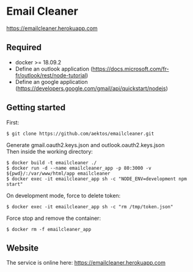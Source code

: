 # Email Cleaner

https://emailcleaner.herokuapp.com

## Required
* docker >= 18.09.2
* Define an outlook application (https://docs.microsoft.com/fr-fr/outlook/rest/node-tutorial)
* Define an google application (https://developers.google.com/gmail/api/quickstart/nodejs)

## Getting started

First:

    $ git clone https://github.com/aektos/emailcleaner.git
    
Generate gmail.oauth2.keys.json and outlook.oauth2.keys.json \
Then inside the working directory:

    $ docker build -t emailcleaner ./
    $ docker run -d --name emailcleaner_app -p 80:3000 -v ${pwd}/:/var/www/html/app emailcleaner
    $ docker exec -it emailcleaner_app sh -c "NODE_ENV=development npm start"

On development mode, force to delete token: 
    
    $ docker exec -it emailcleaner_app sh -c "rm /tmp/token.json"
    
Force stop and remove the container:

    $ docker rm -f emailcleaner_app
    
## Website

The service is online here: https://emailcleaner.herokuapp.com